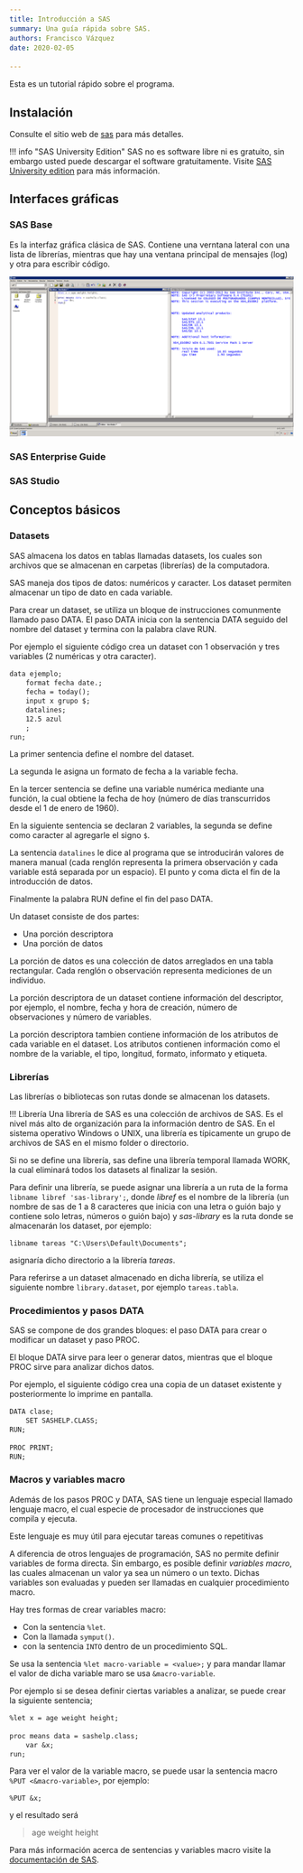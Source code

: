 ```yaml
---
title: Introducción a SAS
summary: Una guía rápida sobre SAS.
authors: Francisco Vázquez
date: 2020-02-05

---
```


Esta es un tutorial rápido sobre el programa.

## Instalación

Consulte el sitio web de [sas](https://www.sas.com) para más detalles.

!!! info "SAS University Edition"
    SAS no es software libre ni es gratuito, sin embargo usted puede descargar el software gratuitamente.
    Visite [SAS University edition](https://www.sas.com/en_us/software/university-edition.html) para más información.

## Interfaces gráficas

### SAS Base

Es la interfaz gráfica clásica de SAS. Contiene una verntana lateral con una lista de librerías, mientras que hay una ventana principal de mensajes (log) y otra para escribir código.

![Screenshot](img/sasbase.png)

### SAS Enterprise Guide

### SAS Studio

## Conceptos básicos

### Datasets

SAS almacena los datos en tablas llamadas datasets, los cuales son archivos que se almacenan en carpetas (librerías) de la computadora.

SAS maneja dos tipos de datos: numéricos y caracter. Los dataset permiten almacenar un tipo de dato en cada variable.

Para crear un dataset, se utiliza un bloque de instrucciones comunmente llamado paso DATA. El paso DATA inicia con la sentencia DATA seguido del nombre del dataset y termina con la palabra clave RUN.

Por ejemplo el siguiente código crea un dataset con 1 observación y tres variables (2 numéricas y otra caracter).

````sas
data ejemplo;
    format fecha date.;
    fecha = today();
    input x grupo $;
    datalines;
    12.5 azul
    ;
run;
````

La primer sentencia define el nombre del dataset.

La segunda le asigna un formato de fecha a la variable fecha.

En la tercer sentencia se define una variable numérica mediante una función, la cual obtiene la fecha de hoy (número de días transcurridos desde el 1 de enero de 1960).

En la siguiente sentencia se declaran 2 variables, la segunda se define como caracter al agregarle el signo `$`.

La sentencia `datalines` le dice al programa que se introducirán valores de manera manual (cada renglón representa la primera observación y cada variable está separada por un espacio). El punto y coma dicta el fin de la introducción de datos.

Finalmente la palabra RUN define el fin del paso DATA.

Un dataset consiste de dos partes:

- Una porción descriptora
- Una porción de datos

La porción de datos es una colección de datos arreglados en una tabla rectangular. Cada renglón o observación representa mediciones de un individuo.

La porción descriptora de un dataset contiene información del descriptor, por ejemplo, el nombre, fecha y hora de creación, número de observaciones y número de variables.

La porción descriptora tambien contiene información de los atributos de cada variable en el dataset. Los atributos contienen información como el nombre de la variable, el tipo, longitud, formato, informato y etiqueta.

### Librerías

Las librerías o bibliotecas son rutas donde se almacenan los datasets.

!!! Librería
    Una librería de SAS es una colección de archivos de SAS. Es el nivel más alto de organización para la información dentro de SAS.
    En el sistema operativo Windows o UNIX, una librería es típicamente un grupo de archivos de SAS en el mismo folder o directorio.

Si no se define una librería, sas define una librería temporal llamada WORK, la cual eliminará todos los datasets al finalizar la sesión.

Para definir una librería, se puede asignar una librería a un ruta de la forma `libname libref 'sas-library';`, donde _libref_ es el nombre de la librería (un nombre de sas de 1 a 8 caracteres que inicia con una letra o guión bajo y contiene solo letras, números o guión bajo) y _sas-library_ es la ruta donde se almacenarán los dataset, por ejemplo:

````sas
libname tareas "C:\Users\Default\Documents";
````

asignaría dicho directorio a la librería _tareas_.

Para referirse a un dataset almacenado en dicha librería, se utiliza el siguiente nombre `library.dataset`, por ejemplo `tareas.tabla`.

### Procedimientos y pasos DATA

SAS se compone de dos grandes bloques: el paso DATA para crear o modificar un dataset y paso PROC.

El bloque DATA sirve para leer o generar datos, mientras que el bloque PROC sirve para analizar dichos datos.

Por ejemplo, el siguiente código crea una copia de un dataset existente y posteriormente lo imprime en pantalla.

````sas
DATA clase;
    SET SASHELP.CLASS;
RUN;

PROC PRINT;
RUN;
````

### Macros y variables macro

Además de los pasos PROC y DATA, SAS tiene un lenguaje especial llamado lenguaje macro, el cual especie de procesador de instrucciones que compila y ejecuta.

Este lenguaje es muy útil para ejecutar tareas comunes o repetitivas

A diferencia de otros lenguajes de programación, SAS no permite definir variables de forma directa. Sin embargo, es posible definir _variables macro_, las cuales almacenan un valor ya sea un número o un texto. 
Dichas variables son evaluadas y pueden ser llamadas en cualquier procedimiento macro.

Hay tres formas de crear variables macro:

- Con la sentencia `%let`.
- Con la llamada `symput()`.
- con la sentencia `INTO` dentro de un procedimiento SQL.


Se usa la sentencia `%let macro-variable = <value>;` y para mandar llamar el valor de dicha variable maro se usa `&macro-variable`.

Por ejemplo si se desea definir ciertas variables a analizar, se puede crear la siguiente sentencia;

````sas
%let x = age weight height;

proc means data = sashelp.class;
    var &x;
run;
````

Para ver el valor de la variable macro, se puede usar la sentencia macro `%PUT <&macro-variable>`, por ejemplo:

````sas
%PUT &x;
````

y el resultado será

> age weight height

Para más información acerca de sentencias y variables macro visite la [documentación de SAS](https://documentation.sas.com/?cdcId=pgmsascdc&cdcVersion=9.4_3.5&docsetId=mcrolref&docsetTarget=titlepage.htm&locale=es).
